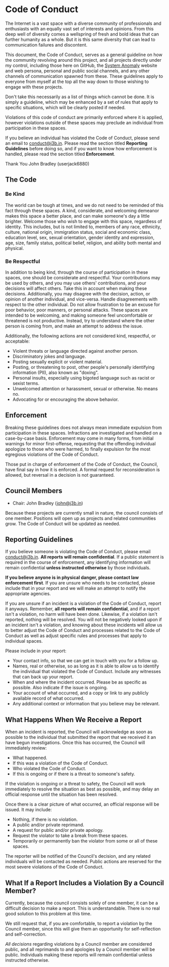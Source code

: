 # Code of Conduct

The Internet is a vast space with a diverse community of professionals and enthusiasts with an equally vast set of interests and opinions. From this deep well of diversity comes a wellspring of fresh and bold ideas that can further humanity as a whole. But it is this same diversity that can lead to communication failures and discontent.

This document, the Code of Conduct, serves as a general guideline on how the community revolving around this project, and all projects directly under my control, including those here on GitHub, the [System Anomaly](https://systemanomaly.com) website and web persona, personal and public social channels, and any other channels of communication spawned from these. These guidelines apply to everyone from myself at the top all the way down to those wishing to engage with these projects.

Don't take this necessarily as a list of things which cannot be done. It is simply a guideline, which may be enhanced by a set of rules that apply to specific situations, which will be clearly posted if needed.

Violations of this code of conduct are primarily enforced where it is applied, however violations outside of these spaces may preclude an individual from participation in these spaces.

If you believe an individual has violated the Code of Conduct, please send an email to conduct@j3b.in. Please read the section titled **Reporting Guidelines** before doing so, and if you want to know how enforcement is handled, please read the section titled **Enforcement**.

Thank You
John Bradley
(userjack6880)

## The Code

### Be Kind
The world can be tough at times, and we do not need to be reminded of this fact through these spaces. A kind, considerate, and welcoming demeanor makes this space a better place, and can make someone's day a little brighter. Welcome those who wish to engage with this space, regardless of identity. This includes, but is not limited to, members of any race, ethnicity, culture, national origin, immigration status, social and economic class, education level, sex, sexual orientation, gender identity and expression, age, size, family status, political belief, religion, and ability both mental and physical.

### Be Respectful
In addition to being kind, through the course of participation in these spaces, one should be considerate and respectful. Your contributions may be used by others, and you may use others' contributions, and your decisions will affect others. Take this in account when making these decisions. Additionally, you may disagree with the decision, action, or opinion of another individual, and vice-versa. Handle disagreements with respect to the other individual. Do not allow frustration to be an excuse for poor behavior, poor manners, or personal attacks. These spaces are intended to be welcoming, and making someone feel uncomfortable or threatened is not productive. Instead, try to understand where the other person is coming from, and make an attempt to address the issue.

Additionally, the following actions are not considered kind, respectful, or acceptable:
- Violent threats or language directed against another person.
- Discriminatory jokes and language.
- Posting sexually explicit or violent material.
- Posting, or threatening to post, other people's personally identifying information (PII), also known as "doxing".
- Personal insults, especially using bigoted language such as racist or sexist terms.
- Unwelcomed attention or harassment, sexual or otherwise. No means no.
- Advocating for or encouraging the above behavior.

## Enforcement
Breaking these guidelines does not always mean immediate expulsion from participation in these spaces. Infractions are investigated and handled on a case-by-case basis. Enforcement may come in many forms, from initial warnings for minor first-offense, requesting that the offending individual apologize to those who were harmed, to finally expulsion for the most egregious violations of the Code of Conduct.

Those put in charge of enforcement of the Code of Conduct, the Council, have final say in how it is enforced. A formal request for reconsideration is allowed, but reversal in a decision is not guaranteed.

## Council Members
- Chair: John Bradley (john@j3b.in)

Because these projects are currently small in nature, the council consists of one member. Positions will open up as projects and related communities grow. The Code of Conduct will be updated as needed.

## Reporting Guidelines
If you believe someone is violating the Code of Conduct, please email conduct@j3b.in. **All reports will remain confidential**. If a public statement is required in the course of enforcement, any identifying information will remain confidential **unless instructed otherwise** by those individuals.

**If you believe anyone is in physical danger, please contact law enforcement first**. If you are unsure who needs to be contacted, please include that in your report and we will make an attempt to notify the appropriate agencies.

If you are unsure if an incident is a violation of the Code of Conduct, report it anyways. Remember, **all reports will remain confidential**, and if a report isn't a violation, no harm will have been done. Likewise, if a violation isn't reported, nothing will be resolved. You will not be negatively looked upon if an incident isn't a violation, and knowing about these incidents will allow us to better adjust the Code of Conduct and processes related to the Code of Conduct as well as adjust specific rules and processes that apply to individual spaces.

Please include in your report:
- Your contact info, so that we can get in touch with you for a follow up.
- Names, real or otherwise, so as long as it is able to allow us to identify the individual that violated the Code of Conduct. Include any witnesses that can back up your report.
- When and where the incident occurred. Please be as specific as possible. Also indicate if the issue is ongoing.
- Your account of what occurred, and a copy or link to any publicly available record of what occurred.
- Any additional context or information that you believe may be relevant.

## What Happens When We Receive a Report
When an incident is reported, the Council will acknowledge as soon as possible to the individual that submitted the report that we received it an have begun investigations. Once this has occurred, the Council will immediately review:
- What happened.
- If this was a violation of the Code of Conduct.
- Who violated the Code of Conduct.
- If this is ongoing or if there is a threat to someone's safety.

If the violation is ongoing or a threat to safety, the Council will work immediately to resolve the situation as best as possible, and may delay an official response until the situation has been resolved.

Once there is a clear picture of what occurred, an official response will be issued. It may include:
- Nothing, if there is no violation.
- A public and/or private reprimand.
- A request for public and/or private apology.
- Request the violator to take a break from these spaces.
- Temporarily or permanently ban the violator from some or all of these spaces.

The reporter will be notified of the Council's decision, and any related individuals will be contacted as needed. Public actions are reserved for the most severe violations of the Code of Conduct.

## What If a Report Includes a Violation By a Council Member?
Currently, because the council consists solely of one member, it can be a difficult decision to make a report. This is understandable. There is no real good solution to this problem at this time.

We still request that, if you are comfortable, to report a violation by the Council member, since this will give them an opportunity for self-reflection and self-correction.

*All decisions* regarding violations by a Council member are considered public, and all reprimands to and apologies by a Council member will be public. Individuals making these reports will remain confidential unless instructed otherwise.